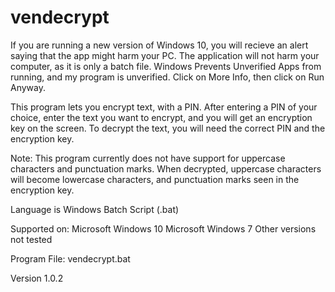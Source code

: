 # vendecrypt

If you are running a new version of Windows 10, you will recieve an alert saying that the app might harm your PC. 
The application will not harm your computer, as it is only a batch file. Windows Prevents Unverified Apps from running, and my program is unverified. 
Click on More Info, then click on Run Anyway. 

This program lets you encrypt text, with a PIN. After entering a PIN of your choice, enter the text you want to encrypt, and you will get an encryption key on the screen. 
To decrypt the text, you will need the correct PIN and the encryption key. 

Note: This program currently does not have support for uppercase characters and punctuation marks. When decrypted, uppercase characters will become lowercase characters, and punctuation marks seen in the encryption key. 

Language is Windows Batch Script (.bat) 

Supported on: 
Microsoft Windows 10 
Microsoft Windows 7 
Other versions not tested 


Program File: vendecrypt.bat 



Version 1.0.2
